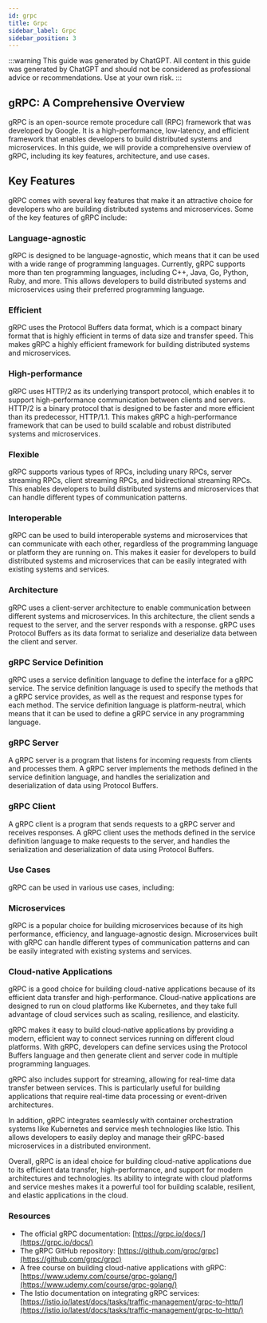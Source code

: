 ```yaml
---
id: grpc
title: Grpc
sidebar_label: Grpc
sidebar_position: 3
---
```


:::warning
This guide was generated by ChatGPT. All content in this guide was generated by ChatGPT and should not be considered as professional advice or recommendations. Use at your own risk.
:::

## gRPC: A Comprehensive Overview

gRPC is an open-source remote procedure call (RPC) framework that was developed by Google. It is a high-performance, low-latency, and efficient framework that enables developers to build distributed systems and microservices. In this guide, we will provide a comprehensive overview of gRPC, including its key features, architecture, and use cases.

## Key Features
gRPC comes with several key features that make it an attractive choice for developers who are building distributed systems and microservices. Some of the key features of gRPC include:

### Language-agnostic
gRPC is designed to be language-agnostic, which means that it can be used with a wide range of programming languages. Currently, gRPC supports more than ten programming languages, including C++, Java, Go, Python, Ruby, and more. This allows developers to build distributed systems and microservices using their preferred programming language.

### Efficient
gRPC uses the Protocol Buffers data format, which is a compact binary format that is highly efficient in terms of data size and transfer speed. This makes gRPC a highly efficient framework for building distributed systems and microservices.

### High-performance
gRPC uses HTTP/2 as its underlying transport protocol, which enables it to support high-performance communication between clients and servers. HTTP/2 is a binary protocol that is designed to be faster and more efficient than its predecessor, HTTP/1.1. This makes gRPC a high-performance framework that can be used to build scalable and robust distributed systems and microservices.

### Flexible
gRPC supports various types of RPCs, including unary RPCs, server streaming RPCs, client streaming RPCs, and bidirectional streaming RPCs. This enables developers to build distributed systems and microservices that can handle different types of communication patterns.

### Interoperable
gRPC can be used to build interoperable systems and microservices that can communicate with each other, regardless of the programming language or platform they are running on. This makes it easier for developers to build distributed systems and microservices that can be easily integrated with existing systems and services.

### Architecture
gRPC uses a client-server architecture to enable communication between different systems and microservices. In this architecture, the client sends a request to the server, and the server responds with a response. gRPC uses Protocol Buffers as its data format to serialize and deserialize data between the client and server.

### gRPC Service Definition
gRPC uses a service definition language to define the interface for a gRPC service. The service definition language is used to specify the methods that a gRPC service provides, as well as the request and response types for each method. The service definition language is platform-neutral, which means that it can be used to define a gRPC service in any programming language.

### gRPC Server
A gRPC server is a program that listens for incoming requests from clients and processes them. A gRPC server implements the methods defined in the service definition language, and handles the serialization and deserialization of data using Protocol Buffers.

### gRPC Client
A gRPC client is a program that sends requests to a gRPC server and receives responses. A gRPC client uses the methods defined in the service definition language to make requests to the server, and handles the serialization and deserialization of data using Protocol Buffers.

### Use Cases
gRPC can be used in various use cases, including:

### Microservices
gRPC is a popular choice for building microservices because of its high performance, efficiency, and language-agnostic design. Microservices built with gRPC can handle different types of communication patterns and can be easily integrated with existing systems and services.

### Cloud-native Applications

gRPC is a good choice for building cloud-native applications because of its efficient data transfer and high-performance. Cloud-native applications are designed to run on cloud platforms like Kubernetes, and they take full advantage of cloud services such as scaling, resilience, and elasticity.

gRPC makes it easy to build cloud-native applications by providing a modern, efficient way to connect services running on different cloud platforms. With gRPC, developers can define services using the Protocol Buffers language and then generate client and server code in multiple programming languages.

gRPC also includes support for streaming, allowing for real-time data transfer between services. This is particularly useful for building applications that require real-time data processing or event-driven architectures.

In addition, gRPC integrates seamlessly with container orchestration systems like Kubernetes and service mesh technologies like Istio. This allows developers to easily deploy and manage their gRPC-based microservices in a distributed environment.

Overall, gRPC is an ideal choice for building cloud-native applications due to its efficient data transfer, high-performance, and support for modern architectures and technologies. Its ability to integrate with cloud platforms and service meshes makes it a powerful tool for building scalable, resilient, and elastic applications in the cloud.

### Resources

- The official gRPC documentation: [https://grpc.io/docs/](https://grpc.io/docs/)
- The gRPC GitHub repository: [https://github.com/grpc/grpc](https://github.com/grpc/grpc)
- A free course on building cloud-native applications with gRPC: [https://www.udemy.com/course/grpc-golang/](https://www.udemy.com/course/grpc-golang/)
- The Istio documentation on integrating gRPC services: [https://istio.io/latest/docs/tasks/traffic-management/grpc-to-http/](https://istio.io/latest/docs/tasks/traffic-management/grpc-to-http/)

